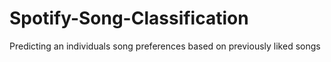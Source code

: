 # Spotify-Song-Classification
Predicting an individuals song preferences based on previously liked songs
